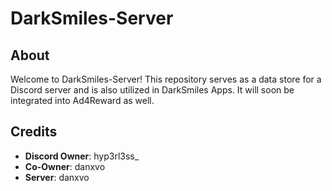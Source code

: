 # DarkSmiles-Server

## About
Welcome to DarkSmiles-Server! This repository serves as a data store for a Discord server and is also utilized in DarkSmiles Apps. It will soon be integrated into Ad4Reward as well.

## Credits
- **Discord Owner**: hyp3rl3ss_
- **Co-Owner**: danxvo
- **Server**: danxvo
